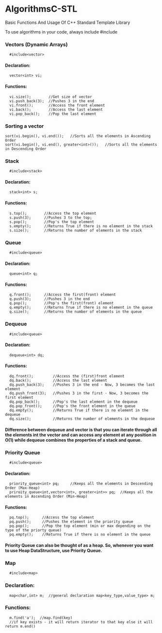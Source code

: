 # AlgorithmsC-STL
Basic Functions And Usage Of C++ Standard Template Library

To use algorithms in your code, always include
#include<algorithm>

### Vectors (Dynamic Arrays)
```
  #include<vector>
```

#### Declaration: 
``` 
  vector<int> vi;
```
#### Functions:
```
  vi.size();        //Get size of vector
  vi.push_back(3);  //Pushes 3 in the end
  vi.front();       //Access the front element
  vi.back();        //Access the last element
  vi.pop_back();    //Pop the last element
```

### Sorting a vector
```
sort(vi.begin(), vi.end());   //Sorts all the elements in Ascending Order
sort(vi.begin(), vi.end(), greater<int>());   //Sorts all the elements in Descending Order
```

### Stack
```
  #include<stack>
```
#### Declaration:
```
  stack<int> s;
```
#### Functions:
```
  s.top();        //Access the top element
  s.push(3);      //Pushes 3 to the top;
  s.pop();        //Pop's the top element
  s.empty();      //Returns True if there is no element in the stack
  s.size();       //Returns the number of elements in the stack
```

### Queue
```
  #include<queue>
```
#### Declaration:
```
  queue<int> q;
```
#### Functions:
```
  q.front();      //Access the first(front) element
  q.push(3);      //Pushes 3 in the end 
  q.pop();        //Pop's the first(front) element
  q.empty();      //Returns True if there is no element in the queue
  q.size();       //Returns the number of elements in the queue
```


### Dequeue
```
  #include<queue>
```
#### Declaration:
```
  dequeue<int> dq;
```
#### Functions:
```
  dq.front();         //Access the (first)front element
  dq.back();          //Access the last element
  dq.push_back(3);    //Pushes 3 in the end - Now, 3 becomes the last element
  dq.push_front(3);   //Pushes 3 in the first - Now, 3 becomes the first element
  dq.pop_back();      //Pop's the last element in the dequeue
  dq.pop_front();     //Pop's the front element in the queue
  dq.empty();         //Returns True if there is no element in the dequeue
  dq.size();          //Returns the number of elements in the dequeue
```
#### Difference between dequeue and vector is that you can iterate through all the elements int the vector and can access any element at any position in O(1) while dequeue combines the properties of a stack and queue.


### Priority Queue
```
  #include<queue>
```
#### Declaration:
```
  priority_queue<int> pq;     //Keeps all the elements in Descending Order (Max-Heap)
  priroity_queue<int,vector<int>, greater<int>> pq;  //Keeps all the elements in Ascending Order (Min-Heap)
```  
#### Functions:
```
  pq.top();      //Access the top element
  pq.push();     //Pushes the element in the priority queue
  pq.pop();      //Pop the top element (min or max depending on the type of the priorty queue)
  pq.empty();    //Returns True if there is no element in the queue
```

#### Priority Queue can also be thought of as a heap. So, whenever you want to use Heap DataStructure, use Priority Queue.


### Map
```
  #include<map>
```
### Declaration:
```
  map<char,int> m;  //general declaration map<key_type,value_type> m;
```
### Functions:
```
  m.find('a');  //map.find(key) 
  //if key exists - it will return iterator to that key else it will return m.end()
```

  

